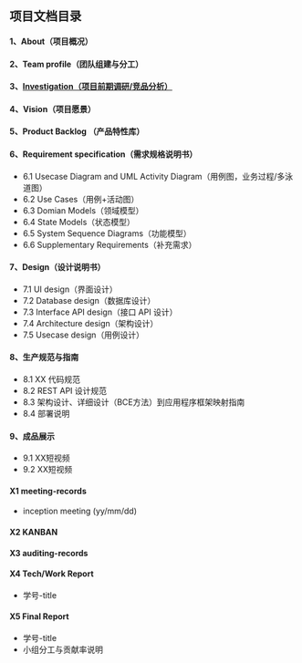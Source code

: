 ## 项目文档目录
  

#### 1、About（项目概况）
#### 2、Team profile（团队组建与分工）
#### 3、[Investigation（项目前期调研/竞品分析）](https://github.com/sysu620/sysu620/blob/master/investigation.md)
#### 4、Vision（项目愿景）
#### 5、Product Backlog （产品特性库）
#### 6、Requirement specification（需求规格说明书）
- 6.1 Usecase Diagram and UML Activity Diagram（用例图，业务过程/多泳道图）
- 6.2 Use Cases（用例+活动图）
- 6.3 Domian Models（领域模型）
- 6.4 State Models（状态模型）
- 6.5 System Sequence Diagrams（功能模型）
- 6.6 Supplementary Requirements（补充需求）
#### 7、Design（设计说明书）
- 7.1 UI design（界面设计）
- 7.2 Database design（数据库设计）
- 7.3 Interface API design（接口 API 设计）
- 7.4 Architecture design（架构设计）
- 7.5 Usecase design（用例设计）
#### 8、生产规范与指南
- 8.1 XX 代码规范
- 8.2 REST API 设计规范
- 8.3 架构设计、详细设计（BCE方法）到应用程序框架映射指南
- 8.4 部署说明
#### 9、成品展示
- 9.1 XX短视频
- 9.2 XX短视频
#### X1 meeting-records
- inception meeting (yy/mm/dd)
#### X2 KANBAN
#### X3 auditing-records
#### X4 Tech/Work Report
- 学号-title
#### X5 Final Report
- 学号-title
- 小组分工与贡献率说明
